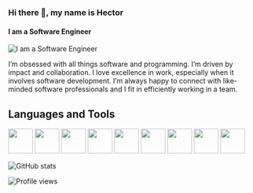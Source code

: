 ### Hi there 👋, my name is Hector
#### I am a Software Engineer
![I am a Software Engineer](https://cdn.jsdelivr.net/gh/devicons/devicon/icons/javascript/javascript-plain.svg)

I’m obsessed with all things software and programming. I’m driven by impact and collaboration. I love excellence in work, especially when it involves software development. I’m always happy to connect with like-minded software professionals and I fit in efficiently working in a team.

## Languages and Tools
<div>
<img src='https://cdn.jsdelivr.net/gh/devicons/devicon/icons/javascript/javascript-plain.svg' height='50' weight='50'/>
<img src="https://cdn.jsdelivr.net/gh/devicons/devicon/icons/react/react-original-wordmark.svg" height='50' weight='50'/>
<img src="https://cdn.jsdelivr.net/gh/devicons/devicon/icons/python/python-original.svg"  height='50' weight='50'/>
<img src="https://cdn.jsdelivr.net/gh/devicons/devicon/icons/typescript/typescript-original.svg"  height='50' weight='50'/>
<img src="https://cdn.jsdelivr.net/gh/devicons/devicon/icons/go/go-original-wordmark.svg"  height='50' weight='50'/>
<img src="https://cdn.jsdelivr.net/gh/devicons/devicon/icons/mongodb/mongodb-plain-wordmark.svg"  height='50' weight='50'/>
<img src="https://cdn.jsdelivr.net/gh/devicons/devicon/icons/postgresql/postgresql-plain-wordmark.svg"  height='50' weight='50'/>
<img src="https://cdn.jsdelivr.net/gh/devicons/devicon/icons/amazonwebservices/amazonwebservices-plain-wordmark.svg"  height='50' weight='50'/>
<img src="https://cdn.jsdelivr.net/gh/devicons/devicon/icons/azure/azure-original-wordmark.svg"  height='50' weight='50'/>
</div>        
          
                    
          
          
          

![GitHub stats](https://github-readme-stats.vercel.app/api?username=hector-munachi&show_icons=true)  

![Profile views](https://gpvc.arturio.dev/hector-munachi)  
